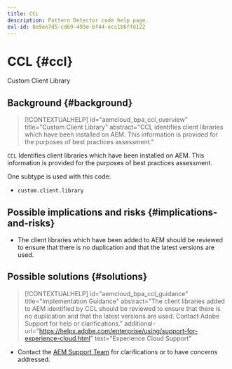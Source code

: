 ```yaml
---
title: CCL
description: Pattern Detector code help page.
exl-id: 8e9ee7d5-cd69-493e-bf44-ecc1b6ffd122
---
```

# CCL {#ccl}

Custom Client Library

## Background {#background}

>[!CONTEXTUALHELP]
>id="aemcloud_bpa_ccl_overview"
>title="Custom Client Library"
>abstract="CCL identifies client libraries which have been installed on AEM. This information is provided for the purposes of best practices assessment."

`CCL` Identifies client libraries which have been installed on AEM. This information is provided for the purposes of best practices assessment.

One subtype is used with this code:

* `custom.client.library`

## Possible implications and risks {#implications-and-risks}

* The client libraries which have been added to AEM should be reviewed to ensure that there is no duplication and that the latest versions are used.

## Possible solutions {#solutions}

>[!CONTEXTUALHELP]
>id="aemcloud_bpa_ccl_guidance"
>title="Implementation Guidance"
>abstract="The client libraries added to AEM identified by CCL should be reviewed to ensure that there is no duplication and that the latest versions are used. Contact Adobe Support for help or clarifications."
>additional-url="https://helpx.adobe.com/enterprise/using/support-for-experience-cloud.html" text="Experience Cloud Support"

* Contact the [AEM Support Team](https://helpx.adobe.com/enterprise/using/support-for-experience-cloud.html) for clarifications or to have concerns addressed.
